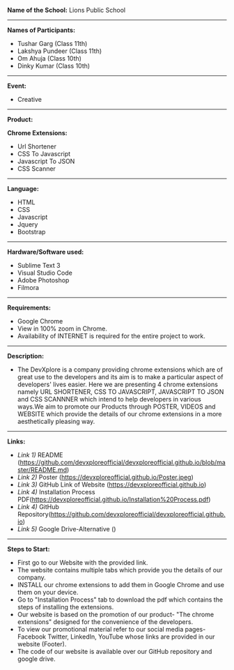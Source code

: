 
**Name of the School:** 
 Lions Public School

---
**Names of Participants:**
* Tushar Garg (Class 11th)
* Lakshya Pundeer (Class 11th)
* Om Ahuja (Class 10th)
* Dinky Kumar (Class 10th)
---
 **Event:**                   
   - Creative
---
**Product:**     

**Chrome Extensions:**
                             
- Url Shortener
- CSS To Javascript
- Javascript To JSON
- CSS Scanner
---
**Language:**                
- HTML
- CSS                   
- Javascript
- Jquery
- Bootstrap
---
**Hardware/Software used:**  
- Sublime Text 3
- Visual Studio Code
- Adobe Photoshop
- Filmora
---
**Requirements:**            
- Google Chrome
- View in 100% zoom in Chrome.
- Availability of INTERNET is required for the entire project to work.
---
**Description:**
- The DevXplore is a company providing chrome extensions which are of great use to the developers and its aim is to make a particular aspect of developers' lives easier. Here we are presenting 4 chrome extensions namely URL SHORTENER, CSS TO JAVASCRIPT, JAVASCRIPT TO JSON and CSS SCANNNER which intend to help developers in various ways.We aim to promote our Products through POSTER, VIDEOS and WEBSITE which provide the details of our chrome extensions in a more aesthetically pleasing way.
---
**Links:**
* *Link 1)* README (https://github.com/devxploreofficial/devxploreofficial.github.io/blob/master/README.md)
* *Link 2)* Poster (https://devxploreofficial.github.io/Poster.jpeg) 
* *Link 3)* GitHub Link of Website (https://devxploreofficial.github.io)
* *Link 4)* Installation Process PDF(https://devxploreofficial.github.io/Installation%20Process.pdf)
* *Link 4)* GitHub Repository(https://github.com/devxploreofficial/devxploreofficial.github.io)
* *Link 5)* Google Drive-Alternative ()
---
**Steps to Start:**
* First go to our Website with the provided link.
* The website contains multiple tabs which provide you the details of our company.
* INSTALL our chrome extensions to add them in Google Chrome and use them on your device.
* Go to "Installation Process" tab to download the pdf which contains the steps of installing the extensions.
* Our website is based on the promotion of our product- "The chrome extensions" designed for the convenience of the developers.
* To view our promotional material refer to our social media pages-Facebook Twitter, LinkedIn, YouTube whose links are provided in our website (Footer).
* The code of our website is available over our GitHub repository and google drive.
    
